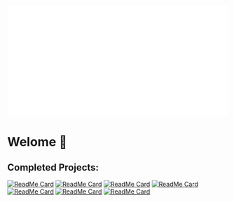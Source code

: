 ![Metrics](./github-metrics.svg)

# Welome 🤖

## Completed Projects:
[![ReadMe Card](https://github-readme-stats.vercel.app/api/pin/?username=agi-dude&repo=Face-Restoration-WebUI)]([https://github.com/madushadhanushka/differ](https://github.com/agi-dude/Face-Restoration-WebUI))
[![ReadMe Card](https://github-readme-stats.vercel.app/api/pin/?username=agi-dude&repo=chainlit-rag)]([https://github.com/madushadhanushka/differ](https://github.com/agi-dude/chainlit-rag))
[![ReadMe Card](https://github-readme-stats.vercel.app/api/pin/?username=agi-dude&repo=UrduRomanizerUI)]([https://github.com/madushadhanushka/differ](https://github.com/agi-dude/UrduRomanizerUI))
[![ReadMe Card](https://github-readme-stats.vercel.app/api/pin/?username=agi-dude&repo=pretraining-generator)]([https://github.com/madushadhanushka/differ](https://github.com/agi-dude/pretraining-generator))
[![ReadMe Card](https://github-readme-stats.vercel.app/api/pin/?username=agi-dude&repo=AI-RPG)]([https://github.com/madushadhanushka/differ](https://github.com/agi-dude/AI-RPG))
[![ReadMe Card](https://github-readme-stats.vercel.app/api/pin/?username=agi-dude&repo=AtomOfThoughts)]([https://github.com/madushadhanushka/differ](https://github.com/agi-dude/AtomOfThoughts))
[![ReadMe Card](https://github-readme-stats.vercel.app/api/pin/?username=agi-dude&repo=MatrixTextGenerator)]([https://github.com/madushadhanushka/differ](https://github.com/agi-dude/MatrixTextGenerator))
